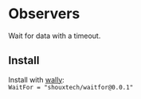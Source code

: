 # Observers
Wait for data with a timeout.

## Install
Install with [wally](https://wally.run/):\
`WaitFor = "shouxtech/waitfor@0.0.1"`